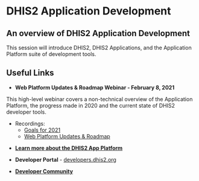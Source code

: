 # DHIS2 Application Development

## An overview of DHIS2 Application Development

This session will introduce DHIS2, DHIS2 Applications, and the Application Platform suite of development tools.

## Useful Links

- **Web Platform Updates & Roadmap Webinar - February 8, 2021** 

This high-level webinar covers a non-technical overview of the Application Platform, the progress made in 2020 and the current state of DHIS2 developer tools.

* Recordings:  
    - [Goals for 2021](https://youtu.be/x8OFhRHsr6o)
    - [Web Platform Updates & Roadmap](https://youtu.be/YJqA0DbC8yo)

- [**Learn more about the DHIS2 App Platform**](https://developers.dhis2.org/docs/tutorials#learn-about-the-dhis2-app-platform)

- **Developer Portal** - [developers.dhis2.org](https://developers.dhis2.org)

- [**Developer Community**](https://community.dhis2.org/c/development/app-development)

